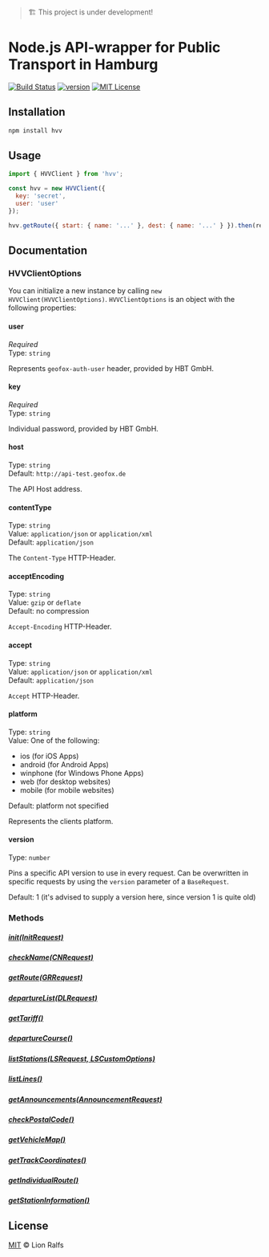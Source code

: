 > 🏗 This project is under development!

# Node.js API-wrapper for Public Transport in Hamburg

[![Build Status][build-badge]][build]
[![version][version-badge]][package]
[![MIT License][license-badge]][license]

## Installation

```bash
npm install hvv
```

## Usage

```js
import { HVVClient } from 'hvv';

const hvv = new HVVClient({
  key: 'secret',
  user: 'user'
});

hvv.getRoute({ start: { name: '...' }, dest: { name: '...' } }).then(result => console.log(result));
```

## Documentation

### HVVClientOptions

You can initialize a new instance by calling `new HVVClient(HVVClientOptions)`. `HVVClientOptions` is an object with the following properties:

#### user

_Required_<br>
Type: `string`

Represents `geofox-auth-user` header, provided by HBT GmbH.

#### key

_Required_<br>
Type: `string`

Individual password, provided by HBT GmbH.

#### host

Type: `string`<br>
Default: `http://api-test.geofox.de`

The API Host address.

#### contentType

Type: `string`<br>
Value: `application/json` or `application/xml`<br>
Default: `application/json`

The `Content-Type` HTTP-Header.

#### acceptEncoding

Type: `string`<br>
Value: `gzip` or `deflate`<br>
Default: no compression

`Accept-Encoding` HTTP-Header.

#### accept

Type: `string`<br>
Value: `application/json` or `application/xml`<br>
Default: `application/json`

`Accept` HTTP-Header.

#### platform

Type: `string`<br>
Value: One of the following:

* ios (for iOS Apps)
* android (for Android Apps)
* winphone (for Windows Phone Apps)
* web (for desktop websites)
* mobile (for mobile websites)

Default: platform not specified

Represents the clients platform.

#### version

Type: `number`<br>

Pins a specific API version to use in every request.
Can be overwritten in specific requests by using the `version`
parameter of a `BaseRequest`.

Default: 1 (it's advised to supply a version here, since version 1
is quite old)

### Methods

##### [init(InitRequest)](docs/init.md)

##### [checkName(CNRequest)](docs/checkname.md)

##### [getRoute(GRRequest)](docs/getroute.md)

##### [departureList(DLRequest)](docs/departurelist.md)

##### [getTariff()](docs/gettariff.md)

##### [departureCourse()](docs/departurecourse.md)

##### [listStations(LSRequest, LSCustomOptions)](docs/liststations.md)

##### [listLines()](docs/listlines.md)

##### [getAnnouncements(AnnouncementRequest)](docs/getannouncements.md)

##### [checkPostalCode()](docs/checkpostalcode.md)

##### [getVehicleMap()](docs/getvehiclemap.md)

##### [getTrackCoordinates()](docs/gettrackcoordinates.md)

##### [getIndividualRoute()](docs/getindividualroute.md)

##### [getStationInformation()](docs/getstationinformation.md)

## License

[MIT](LICENSE) © Lion Ralfs

[version-badge]: https://img.shields.io/npm/v/hvv.svg
[package]: https://www.npmjs.com/package/hvv
[license-badge]: https://img.shields.io/npm/l/hvv.svg
[license]: https://github.com/lionralfs/hvv/blob/master/LICENSE
[build]: https://travis-ci.org/lionralfs/hvv
[build-badge]: https://travis-ci.org/lionralfs/hvv.svg?branch=master
